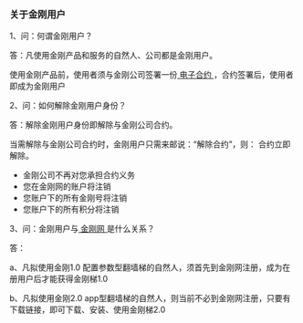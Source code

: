 ### 关于金刚用户

1、问：何谓金刚用户？

答：凡使用金刚产品和服务的自然人、公司都是金刚用户。

使用金刚产品前，使用者须与金刚公司签署一份[ 电子合约 ]()，合约签署后，使用者即成为金刚用户

2、问：如何解除金刚用户身份？

答：解除金刚用户身份即解除与金刚公司合约。

当需解除与金刚公司合约时，金刚用户只需来邮说：“解除合约”，则：
合约立即解除。

- 金刚公司不再对您承担合约义务
- 您在金刚网的账户将注销
- 您账户下的所有金刚号将注销
- 您账户下的所有积分将注销

3、问：金刚用户与[ 金刚网 ](https://www.atozitpro.net/zh/)是什么关系？

答：

a、凡拟使用金刚1.0 配置参数型翻墙梯的自然人，须首先到金刚网注册，成为在册用户后才能获得金刚梯1.0

b、凡拟使用金刚2.0 app型翻墙梯的自然人，则当前不必到金刚网注册，只要有下载链接，即可下载、安装、使用金刚梯2.0
